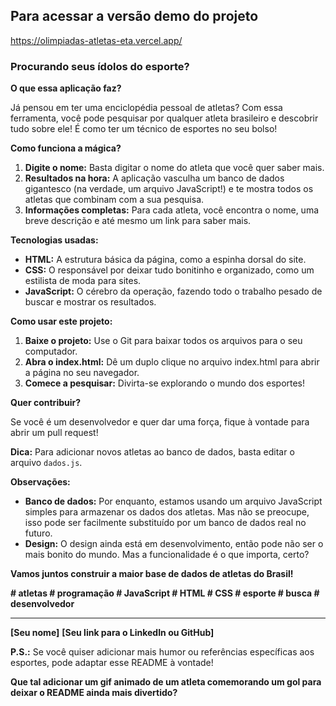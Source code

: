 ## **Para acessar a versão demo do projeto**
https://olimpiadas-atletas-eta.vercel.app/

### **Procurando seus ídolos do esporte?**

**O que essa aplicação faz?**

Já pensou em ter uma enciclopédia pessoal de atletas? Com essa ferramenta, você pode pesquisar por qualquer atleta brasileiro e descobrir tudo sobre ele! É como ter um técnico de esportes no seu bolso!

**Como funciona a mágica?**

1. **Digite o nome:** Basta digitar o nome do atleta que você quer saber mais.
2. **Resultados na hora:** A aplicação vasculha um banco de dados gigantesco (na verdade, um arquivo JavaScript!) e te mostra todos os atletas que combinam com a sua pesquisa.
3. **Informações completas:** Para cada atleta, você encontra o nome, uma breve descrição e até mesmo um link para saber mais.

**Tecnologias usadas:**

* **HTML:** A estrutura básica da página, como a espinha dorsal do site.
* **CSS:** O responsável por deixar tudo bonitinho e organizado, como um estilista de moda para sites.
* **JavaScript:** O cérebro da operação, fazendo todo o trabalho pesado de buscar e mostrar os resultados.

**Como usar este projeto:**

1. **Baixe o projeto:** Use o Git para baixar todos os arquivos para o seu computador.
2. **Abra o index.html:** Dê um duplo clique no arquivo index.html para abrir a página no seu navegador.
3. **Comece a pesquisar:** Divirta-se explorando o mundo dos esportes!

**Quer contribuir?**

Se você é um desenvolvedor e quer dar uma força, fique à vontade para abrir um pull request! 

**Dica:** Para adicionar novos atletas ao banco de dados, basta editar o arquivo `dados.js`.

**Observações:**

* **Banco de dados:** Por enquanto, estamos usando um arquivo JavaScript simples para armazenar os dados dos atletas. Mas não se preocupe, isso pode ser facilmente substituído por um banco de dados real no futuro.
* **Design:** O design ainda está em desenvolvimento, então pode não ser o mais bonito do mundo. Mas a funcionalidade é o que importa, certo?

**Vamos juntos construir a maior base de dados de atletas do Brasil!** 

**# atletas # programação # JavaScript # HTML # CSS # esporte # busca # desenvolvedor**

**** 

**[Seu nome]** 
**[Seu link para o LinkedIn ou GitHub]** 

**P.S.:** Se você quiser adicionar mais humor ou referências específicas aos esportes, pode adaptar esse README à vontade! 

**Que tal adicionar um gif animado de um atleta comemorando um gol para deixar o README ainda mais divertido?**
